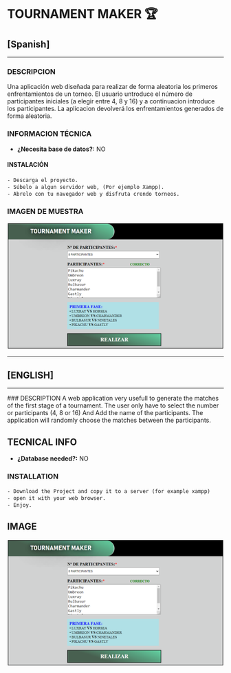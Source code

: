 # TOURNAMENT MAKER :trophy:
## [Spanish]
<hr/>

### DESCRIPCION
Una aplicación web diseñada para realizar de forma aleatoria los primeros enfrentamientos de un torneo.
El usuario untroduce el número de participantes iniciales (a elegir entre 4, 8 y 16) y a continuacion
introduce los participantes. La aplicacion devolverá los enfrentamientos generados de forma aleatoria.

### INFORMACION TÉCNICA
- **¿Necesita base de datos?:** NO

#### INSTALACIÓN
````
- Descarga el proyecto.
- Súbelo a algun servidor web, (Por ejemplo Xampp).
- Abrelo con tu navegador web y disfruta crendo torneos.
````
### IMAGEN DE MUESTRA
![tm](/img/tm.webp?raw=true "tm")

<hr/>

## [ENGLISH]
<hr/>
### DESCRIPTION
A web application very usefull to generate the matches of the first stage of a tournament.   
The user only have to select the number or participants (4, 8 or 16) And
Add the name of the participants. The application will randomly choose the matches between the participants.

## TECNICAL INFO
- **¿Database needed?:** NO

### INSTALLATION
````
- Download the Project and copy it to a server (for example xampp)
- open it with your web browser.
- Enjoy.
````
## IMAGE
![tm](/img/tm.webp?raw=true "tm") 
